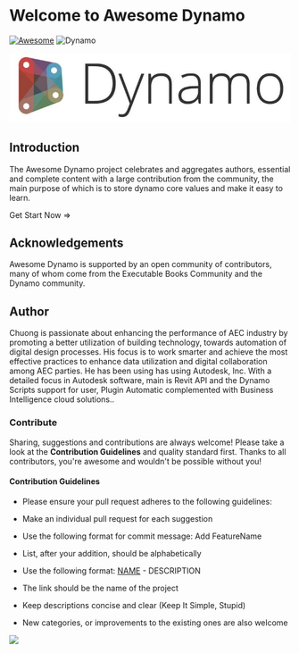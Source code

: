 # Welcome to Awesome Dynamo

[![Awesome](https://awesome.re/badge.svg)](https://awesome.re) ![Dynamo](https://img.shields.io/badge/Dynamo-Autodesk-blue)

![](images/DynamoBackground.png)

## Introduction

The Awesome Dynamo project celebrates and aggregates authors, essential and complete content with a large contribution from the community, the main purpose of which is to store dynamo core values and make it easy to learn.

Get Start Now => 

## Acknowledgements

Awesome Dynamo is supported by an open community of contributors, many of whom come from the Executable Books Community and the Dynamo community.

## Author

Chuong is passionate about enhancing the performance of AEC industry by promoting a better utilization of building technology, towards automation of digital design processes. His focus is to work smarter and achieve the most effective practices to enhance data utilization and digital collaboration among AEC parties. He has been using has using Autodesk, Inc. With a detailed focus in Autodesk software, main is Revit API and the Dynamo Scripts support for user, Plugin Automatic complemented with Business Intelligence cloud solutions..

### Contribute
Sharing, suggestions and contributions are always welcome! Please take a look at the **Contribution Guidelines** and quality standard first. Thanks to all contributors, you're awesome and wouldn't be possible without you!
#### Contribution Guidelines

- Please ensure your pull request adheres to the following guidelines:

- Make an individual pull request for each suggestion
- Use the following format for commit message: Add FeatureName
- List, after your addition, should be alphabetically
- Use the following format: [NAME](LINK) - DESCRIPTION
- The link should be the name of the project
- Keep descriptions concise and clear (Keep It Simple, Stupid)
- New categories, or improvements to the existing ones are also welcome

<a href = "https://github.com/chuongmep/Awesome-Dynamo/graphs/contributors">
  <img src = "https://contrib.rocks/image?repo=chuongmep/Awesome-Dynamo"/>
</a>

